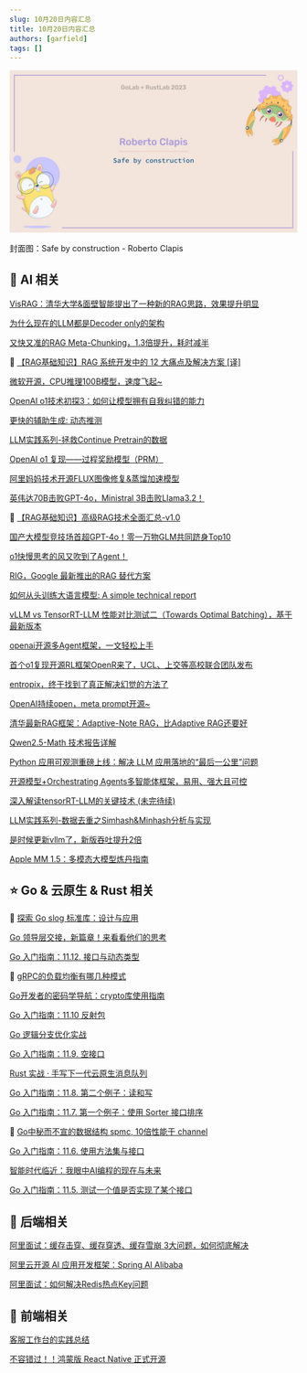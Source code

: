 ```yaml
---
slug: 10月20日内容汇总
title: 10月20日内容汇总
authors: [garfield]
tags: []
---
```


![alt text](maxresdefault.jpg)

封面图：Safe by construction - Roberto Clapis

## 🌟 AI 相关

[VisRAG：清华大学&面壁智能提出了一种新的RAG思路，效果提升明显](https://mp.weixin.qq.com/s/WB23pwJD-JV95ZlpB3bUew)

[为什么现在的LLM都是Decoder only的架构](https://mp.weixin.qq.com/s/iAgujBKszi6y6QlMAQCbsw)

[又快又准的RAG Meta-Chunking，1.3倍提升，耗时减半](https://mp.weixin.qq.com/s/p2ydwYctlYwV2VkLq5XMtQ)

🌟 [【RAG基础知识】RAG 系统开发中的 12 大痛点及解决方案 \[译\]](https://mp.weixin.qq.com/s/DZWMiqbK3iJ5y3t5MuK5iA)

[微软开源，CPU推理100B模型，速度飞起~](https://mp.weixin.qq.com/s/MmMPUDnFxabY2n-VlRcLiA)

[OpenAI o1技术初探3：如何让模型拥有自我纠错的能力](https://mp.weixin.qq.com/s/Ln_P3Nc1updOWxtaySJ0kg)

[更快的辅助生成: 动态推测](https://mp.weixin.qq.com/s/Jeoybi1i3957LZyI4_iv3g)

[LLM实践系列-拯救Continue Pretrain的数据](https://mp.weixin.qq.com/s/HevKJk4zqSp1K5jQf4QsPg)

[OpenAI o1 复现——过程奖励模型（PRM）](https://mp.weixin.qq.com/s/nhygDa3SKS3Wi-S1Jc6x6g)

[阿里妈妈技术开源FLUX图像修复&蒸馏加速模型](https://mp.weixin.qq.com/s/eUxDgca0Ctcy-jngMfb-Ug)

[英伟达70B击败GPT-4o，Ministral 3B击败Llama3.2！](https://mp.weixin.qq.com/s/s6NXzpOFQ-Jg1FBfkF7vJA)

🌟 [【RAG基础知识】高级RAG技术全面汇总-v1.0](https://mp.weixin.qq.com/s/DR_hiS3GF-ojY3_UV9zaiw)

[国产大模型竞技场首超GPT-4o！零一万物GLM共同跻身Top10](https://mp.weixin.qq.com/s/-z62w1IyTwfrpXvNujFp0Q)

[o1快慢思考的风又吹到了Agent！](https://mp.weixin.qq.com/s/_1jMSnCWzy26vs-DT95eEg)

[RIG，Google 最新推出的RAG 替代方案](https://mp.weixin.qq.com/s/_M0BE7QCYwY9Tg4-bBCkRQ)

[如何从头训练大语言模型: A simple technical report](https://mp.weixin.qq.com/s/4siQqxwvpErF-_FP3BzpRA)

[vLLM vs TensorRT-LLM 性能对比测试二（Towards Optimal Batching），基于最新版本](https://mp.weixin.qq.com/s/FzRzHpU8WlhEh5q9bec_2Q)

[openai开源多Agent框架，一文轻松上手](https://mp.weixin.qq.com/s/HY57S4OJs4-WCFcSuj68mA)

[首个o1复现开源RL框架OpenR来了，UCL、上交等高校联合团队发布](https://mp.weixin.qq.com/s/Dr9IzbUjiWtZT7bgr58T2g)

[entropix，终于找到了真正解决幻觉的方法了](https://mp.weixin.qq.com/s/ojcCSS2D_XbEh7ol4HauTQ)

[OpenAI持续open，meta prompt开源~](https://mp.weixin.qq.com/s/nTR-bSxOYOo2ynDNfHCrbA)

[清华最新RAG框架：Adaptive-Note RAG，比Adaptive RAG还要好](https://mp.weixin.qq.com/s/9WKLpEMeAE2oKPeK6ci77Q)

[Qwen2.5-Math 技术报告详解](https://mp.weixin.qq.com/s/h2_x0RQZBSrNeYl9BVHxSw)

[Python 应用可观测重磅上线：解决 LLM 应用落地的“最后一公里”问题](https://mp.weixin.qq.com/s/5ECFBWZLXx_G4ivj5vEz9g)

[开源模型+Orchestrating Agents多智能体框架，易用、强大且可控](https://mp.weixin.qq.com/s/i8Tk3vz1caH3XQJh6CfDaQ)

[深入解读tensorRT-LLM的关键技术 (未完待续)](https://mp.weixin.qq.com/s/qtH9qdXBaC7nVb_uD4LVfg)

[LLM实践系列-数据去重之Simhash&Minhash分析与实现](https://mp.weixin.qq.com/s/KVhrI0bnc9RKl-zOM8Nc9w)

[是时候更新vllm了，新版吞吐提升2倍](https://mp.weixin.qq.com/s/B8XUiXwle_MYxDo4xUddSA)

[Apple MM 1.5：多模态大模型炼丹指南](https://mp.weixin.qq.com/s/0dLD87SBTvesR5dr_1tDlQ)

## ⭐️ Go & 云原生 & Rust 相关

🌟 [探索 Go slog 标准库：设计与应用](https://mp.weixin.qq.com/s/uh0GJxvLVgyRq0J6u9c_2w)

[Go 领导层交接，新篇章！来看看他们的思考](https://mp.weixin.qq.com/s/py4Wrqkgqy1cvjS2mFoiIQ)

[Go 入门指南：11.12. 接口与动态类型](https://mp.weixin.qq.com/s/xDmSlfZtMKBhZkPcAe-8pA)

🌟 [gRPC的负载均衡有哪几种模式](https://mp.weixin.qq.com/s/bWXeW9uxISoPErlblx_6cg)

[Go开发者的密码学导航：crypto库使用指南](https://mp.weixin.qq.com/s/60eD5gN_QApnGkwITZRMpw)

[Go 入门指南：11.10 反射包](https://mp.weixin.qq.com/s/JGYp3Ek_-rRBaTfXDmQJxg)

[Go 逻辑分支优化实战](https://mp.weixin.qq.com/s/w1H8MuAzA0TNyqYnyFwXRg)

[Go 入门指南：11.9. 空接口](https://mp.weixin.qq.com/s/fAdfrLRAVeD_tufjPBTaqA)

[Rust 实战 · 手写下一代云原生消息队列](https://mp.weixin.qq.com/s/v7YNNF762traoesgypEMpQ)

[Go 入门指南：11.8. 第二个例子：读和写](https://mp.weixin.qq.com/s/HZkr2baXr3CtDBwsCG3QeQ)

[Go 入门指南：11.7. 第一个例子：使用 Sorter 接口排序](https://mp.weixin.qq.com/s/9Bc2vOWYMEOlZ71wv488FA)

🌟 [Go中秘而不宣的数据结构 spmc, 10倍性能于 channel](https://mp.weixin.qq.com/s/fj87oGZPkFKQiGZxhrYRVQ)

[Go 入门指南：11.6. 使用方法集与接口](https://mp.weixin.qq.com/s/Uv36PXhXxSzCxEl7pKyEfA)

[智能时代临近：我眼中AI编程的现在与未来](https://mp.weixin.qq.com/s/mLjd_A8qc-jkbEul6A21iw)

[Go 入门指南：11.5. 测试一个值是否实现了某个接口](https://mp.weixin.qq.com/s/wiqSMwUNAR16ofocnkhGSA)

## 📒 后端相关

[阿里面试：缓存击穿、缓存穿透、缓存雪崩 3大问题，如何彻底解决](https://mp.weixin.qq.com/s/d_JJuTGiN6Lspn0oyYxKFA)

[阿里云开源 AI 应用开发框架：Spring AI Alibaba](https://mp.weixin.qq.com/s/vCjo1m58InZamd7Wzy9ZJg)

[阿里面试：如何解决Redis热点Key问题](https://mp.weixin.qq.com/s/Bt8yVVZ-F4H7KzJnZlwJMQ)

## 📒 前端相关

[客服工作台的实践总结](https://mp.weixin.qq.com/s/XBLhn9q8M84lNWYw4kDZnA)

[不容错过！！鸿蒙版 React Native 正式开源](https://mp.weixin.qq.com/s/Ep3MgazMC3mRt9vSvJLNwQ)
